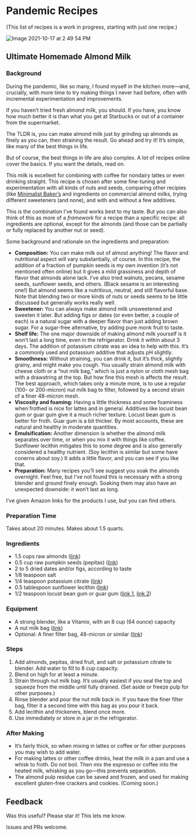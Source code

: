 # Pandemic Recipes

(This list of recipes is a work in progress, starting with just one recipe.)

![Image 2021-10-17 at 2 49 54 PM](https://user-images.githubusercontent.com/2058167/137646234-567c7829-3464-43ca-bca6-7eaeef289135.jpg)

## Ultimate Homemade Almond Milk

### Background

During the pandemic, like so many, I found myself in the kitchen more—and, crucially, with
more time to try making things I never had before, often with incremental experimentation
and improvements.

If you haven’t tried fresh almond milk, you should.
If you have, you know how much better it is than what you get at Starbucks or out of a
container from the supermarket.

The TLDR is, you can make almond milk just by grinding up almonds as finely as you can,
then straining the result.
Go ahead and try it!
It’s simple, like many of the best things in life.

But of course, the best things in life are also complex.
A lot of recipes online cover the basics.
If you want the details, read on.

This milk is excellent for combining with coffee for nondairy lattes or even drinking
straight. This recipe is chosen after some fine-tuning and experimentation with all kinds
of nuts and seeds, comparing other recipies (like
[Minimalist Baker’s](https://minimalistbaker.com/how-to-make-almond-milk/) and ingredients on
commercial almond milks, trying different sweeteners (and none), and with and without a
few additives.

This is the combination I’ve found works best to my taste.
But you can also think of this as more of a *framework* for a recipe than a specific
recipe: all ingredients are optional, except for the almonds (and those can be partially
or fully replaced by another nut or seed).

Some background and rationale on the ingredients and preparation:

- **Composition:** You can make milk out of almost anything!
  The flavor and nutritional aspect will vary substantially, of course.
  In this recipe, the addition of a fraction of pumpkin seeds is my own invention (it’s not
  mentioned often online) but it gives a mild grassiness and depth of flavor that almonds
  alone lack. I’ve also tried walnuts, pecans, sesame seeds, sunflower seeds, and others.
  (Black sesame is an interesting one!)
  But almond seems like a nutritious, neutral, and still flavorful base.
  Note that blending two or more kinds of nuts or seeds seems to be little discussed but
  generally works really well.
- **Sweetener:** You can always make almond milk unsweetened and sweeten it later.
  But adding figs or dates (or even better, a couple of each) is a natural sugar with a
  deeper flavor than just adding brown sugar.
  For a sugar-free alternative, try adding pure monk fruit to taste.
- **Shelf life:** The one major downside of making almond milk yourself is it won’t last a long
  time, even in the refrigerator.
  Drink it within about 3 days.
  The addition of potassium citrate was an idea to help with this.
  It’s a commonly used and potassium additive that adjusts pH slightly.
- **Smoothness:** Without straining, you can drink it, but it’s thick, slightly grainy, and
  might make you cough.
  You usually strain almond milk with cheese cloth or a “nut milk bag,” which is just a
  nylon or cloth mesh bag with a drawstring at the top.
  But how fine this mesh is affects the result.
  The best approach, which takes only a minute more, is to use a regular (100- or
  200-micron) nut milk bag to filter, followed by a second strain of a finer 48-micron mesh.
- **Viscosity and foaming:**
  Having a little thickness and some foaminess when frothed is nice for lattes and in
  general. Additives like locust bean gum or guar gum give it a much richer texture.
  Locust bean gum is better for froth.
  Guar gum is a bit thicker.
  By most accounts, these are natural and healthy in moderate quantities.
- **Emulsification:**
  Another dimension is whether the almond milk separates over time, or when you mix it with
  things like coffee.
  Sunflower lecithin mitigates this to some degree and is also generally considered a
  healthy nutrient.
  (Soy lecithin is similar but some have conerns about soy.)
  It adds a little flavor, and you can see if you like that.
- **Preparation:** Many recipes you’ll see suggest you soak the almonds overnight.
  Feel free, but I’ve not found this is necessary with a strong blender and ground finely
  enough. Soaking them may also have an unexpected downside:
  it won’t last as long.

I’ve given Amazon links for the products I use, but you can find others.

### Preparation Time

Takes about 20 minutes.
Makes about 1.5 quarts.

### Ingredients

- 1.5 cups raw almonds ([link](https://www.amazon.com/gp/product/B01HH79Y0U/))
- 0.5 cup raw pumpkin seeds (pepitas) ([link](https://www.amazon.com/gp/product/B00PR88GKG/))
- 2 to 5 dried dates and/or figs, according to taste
- 1/8 teaspoon salt
- 1/4 teaspoon potassium citrate ([link](https://www.amazon.com/gp/product/B00UI9F01C/))
- 0.5 tablespoon sunflower lecithin ([link](https://www.amazon.com/gp/product/B00MA9R8M2/))
- 1/2 teaspoon locust bean gum or guar gum ([link 1](https://www.amazon.com/gp/product/B07QBCVJ99/),
  [link 2](https://www.amazon.com/gp/product/B00IZDIMG8/))

### Equipment

- A strong blender, like a Vitamix, with an 8 cup (64 ounce) capacity
- A nut milk bag ([link](https://www.amazon.com/gp/product/B00KLT6X9W/))
- Optional: A finer filter bag, 48-micron or similar ([link](https://www.amazon.com/gp/product/B09B54G632/))

### Steps

1. Add almonds, pepitas, dried fruit, and salt or potassium citrate to blender.
   Add water to fill to 8 cup capacity.
2. Blend on high for at least a minute.
3. Strain through nut milk bag.
   It’s usually easiest if you seal the top and squeeze from the middle until fully drained.
   (Set aside or freeze pulp for other purposes.)
4. Rinse blender and pour the nut milk back in.
   If you have the finer filter bag, filter it a second time with this bag as you pour it
   back.
5. Add lecithin and thickeners, blend once more.
6. Use immediately or store in a jar in the refrigerator.

### After Making

- It’s fairly thick, so when mixing in lattes or coffee or for other purposes you may wish
  to add water.
- For making lattes or other coffee drinks, heat the milk in a pan and use a whisk to froth.
  Do not boil. Then mix the espresso or coffee into the heated milk, whisking as you go—this
  prevents separation.
- The almond pulp residue can be saved and frozen, and used for making excellent gluten-free
  crackers and cookies.
  (Coming soon.)

## Feedback

Was this useful?
Please star it!
This lets me know.

Issues and PRs welcome.
